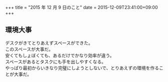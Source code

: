 +++
title = "2015 年 12 月 9 日のこと"
date = 2015-12-09T23:41:00+09:00
+++

## 環境大事

デスクがきてとりあえずスペースができた。  
このスペースが大事だ。  
安くてもしょぼくても、あるだけでかなり効率が違う。  
スペースがあるとタスクにも手を出しやすくなる。  
やっぱり最初からいきなり完璧にしようとしないで、とりあえずの環境を作ることが大事だ。
